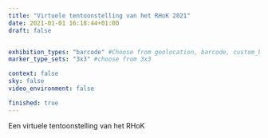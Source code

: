 ```yaml
---
title: "Virtuele tentoonstelling van het RHoK 2021"
date: 2021-01-01 16:18:44+01:00
draft: false


exhibition_types: "barcode" #Choose from geolocation, barcode, custom_barcode, picture
marker_type_sets: "3x3" #choose from 3x3

context: false
sky: false
video_environment: false

finished: true
---
```

Een virtuele tentoonstelling van het RHoK
